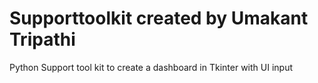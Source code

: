 # Supporttoolkit created by Umakant Tripathi
Python Support tool kit to create a dashboard in Tkinter with UI input

